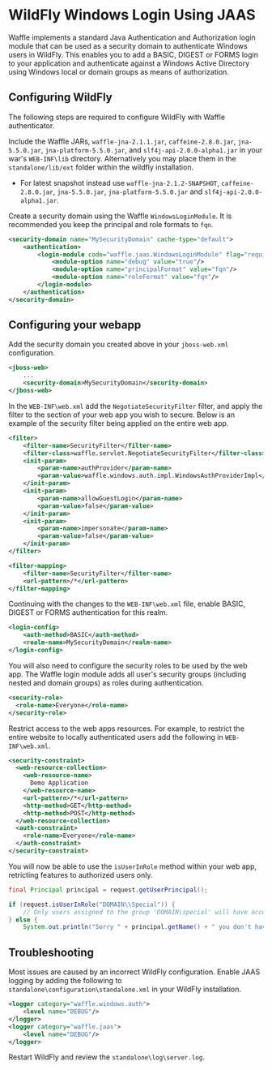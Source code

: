WildFly Windows Login Using JAAS
================================

Waffle implements a standard Java Authentication and Authorization login module that can be used as a security domain to authenticate Windows users in WildFly. This enables you to add a BASIC, DIGEST or FORMS login to your application and authenticate against a Windows Active Directory using Windows local or domain groups as means of authorization. 

Configuring WildFly
-------------------

The following steps are required to configure WildFly with Waffle authenticator.

Include the Waffle JARs, `waffle-jna-2.1.1.jar`, `caffeine-2.8.0.jar`, `jna-5.5.0.jar`, `jna-platform-5.5.0.jar`, and `slf4j-api-2.0.0-alpha1.jar` in your war's `WEB-INF\lib` directory. Alternatively you may place them in the `standalone/lib/ext` folder within the wildfly installation.

- For latest snapshot instead use `waffle-jna-2.1.2-SNAPSHOT`, `caffeine-2.8.0.jar`, `jna-5.5.0.jar`, `jna-platform-5.5.0.jar` and `slf4j-api-2.0.0-alpha1.jar`.

Create a security domain using the Waffle `WindowsLoginModule`. It is recommended you keep the principal and role formats to `fqn`. 
```xml
<security-domain name="MySecurityDomain" cache-type="default">
    <authentication>
        <login-module code="waffle.jaas.WindowsLoginModule" flag="required">
            <module-option name="debug" value="true"/>
            <module-option name="principalFormat" value="fqn"/>
            <module-option name="roleFormat" value="fqn"/>
        </login-module>
    </authentication>
</security-domain>
```

Configuring your webapp
-----------------------

Add the security domain you created above in your `jboss-web.xml` configuration.
```xml
<jboss-web>
    ...
    <security-domain>MySecurityDomain</security-domain>
</jboss-web>
```

In the `WEB-INF\web.xml` add the `NegotiateSecurityFilter` filter, and apply the filter to the section of your web app you wish to secure. Below is an example of the security filter being applied on the entire web app.
```xml
<filter>
	<filter-name>SecurityFilter</filter-name>
	<filter-class>waffle.servlet.NegotiateSecurityFilter</filter-class>
	<init-param>
		<param-name>authProvider</param-name>
		<param-value>waffle.windows.auth.impl.WindowsAuthProviderImpl</param-value>
	</init-param>
	<init-param>
		<param-name>allowGuestLogin</param-name>
		<param-value>false</param-value>
	</init-param>
	<init-param>
		<param-name>impersonate</param-name>
		<param-value>false</param-value>
	</init-param>
</filter>

<filter-mapping>
	<filter-name>SecurityFilter</filter-name>
	<url-pattern>/*</url-pattern>
</filter-mapping>
```

Continuing with the changes to the `WEB-INF\web.xml` file, enable BASIC, DIGEST or FORMS authentication for this realm.

``` xml
<login-config>
	<auth-method>BASIC</auth-method>
	<realm-name>MySecurityDomain</realm-name>
</login-config>
```

You will also need to configure the security roles to be used by the web app. The Waffle login module adds all user's security groups (including nested and domain groups) as roles during authentication. 

``` xml
<security-role>
  <role-name>Everyone</role-name>
</security-role>
```

Restrict access to the web apps resources. For example, to restrict the entire website to locally authenticated users add the following in `WEB-INF\web.xml`. 

``` xml
<security-constraint>
  <web-resource-collection>
    <web-resource-name>
      Demo Application
    </web-resource-name>
    <url-pattern>/*</url-pattern>
    <http-method>GET</http-method>
    <http-method>POST</http-method>
  </web-resource-collection>
  <auth-constraint>
    <role-name>Everyone</role-name>
  </auth-constraint>
</security-constraint>
```

You will now be able to use the `isUserInRole` method within your web app, retricting features to authorized users only.
```java
final Principal principal = request.getUserPrincipal();

if (request.isUserInRole("DOMAIN\\Special")) {
    // Only users assigned to the group 'DOMAIN\special' will have access to this section;
} else {
	System.out.println("Sorry " + principal.getName() + " you don't have permission.");
```

Troubleshooting
---------------

Most issues are caused by an incorrect WildFly configuration. Enable JAAS logging by adding the following to `standalone\configuration\standalone.xml` in your WildFly installation.

```xml
<logger category="waffle.windows.auth">
	<level name="DEBUG"/>
</logger>
<logger category="waffle.jaas">
	<level name="DEBUG"/>
</logger>
```

Restart WildFly and review the `standalone\log\server.log`.
